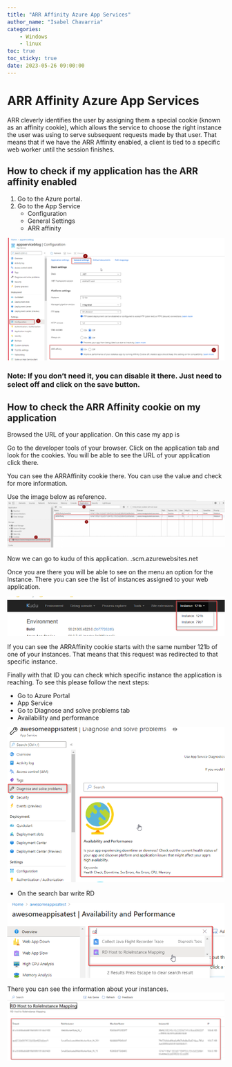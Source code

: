 ```yaml
---
title: "ARR Affinity Azure App Services"
author_name: "Isabel Chavarria"
categories:
    - Windows
    - linux
toc: true
toc_sticky: true
date: 2023-05-26 09:00:00
---
```


# ARR Affinity Azure App Services 

ARR cleverly identifies the user by assigning them a special cookie (known as an affinity cookie), which allows the service to choose the right instance the user was using to serve subsequent requests made by that user. That means that if we have the ARR Affinity enabled, a client is tied to a specific web worker until the session finishes.

## How to check if my application has the ARR affinity enabled

1. Go to the Azure portal.
2. Go to the App Service
    - Configuration
    - General Settings
    - ARR affinity

![flow](/media/2023/arr/01.png)

### Note: If you don’t need it, you can disable it there. Just need to select off and click on the save button.

## How to check the ARR Affinity cookie on my application

Browsed the URL of your application. On this case my app is
[](https://awesomeappisatest.azurewebsites.net/)

Go to the developer tools of your browser.  Click on the application tab and look for the cookies. You will be able to see the URL of your application click there.

You can see the ARRAffinity cookie there.  You can use the value and check for more information.

Use the image below as reference.
![flow](/media/2023/arr/02.png)

Now we can go to kudu of this application. <name of the application> .scm.azurewebsites.net

Once you are there you will be able to see on the menu an option for the Instance. There you can see the list of instances assigned to your web application.

![flow](/media/2023/arr/03.png)


If you can see the ARRAffinity cookie starts with the same number 121b of one of your instances. That means that this request was redirected to that specific instance.

Finally with that ID you can check which specific instance the application is reaching. To see this please follow the next steps:

- Go to Azure Portal 
- App Service
- Go to Diagnose and solve problems tab
- Availability and performance

![flow](/media/2023/arr/04.png)

- On the search bar write RD

![flow](/media/2023/arr/05.png)

There you can see the information about your instances.
![flow](/media/2023/arr/06.png)
